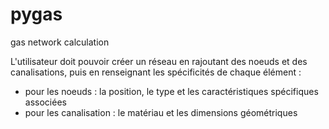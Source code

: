# pygas

gas network calculation

L'utilisateur doit pouvoir créer un réseau en rajoutant des noeuds et des canalisations, puis en renseignant les spécificités de chaque élément :

- pour les noeuds : la position, le type et les caractéristiques spécifiques associées
- pour les canalisation : le matériau et les dimensions géométriques
